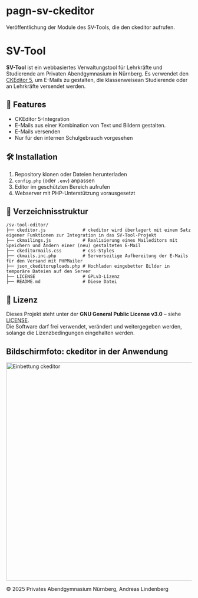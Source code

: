# pagn-sv-ckeditor
Veröffentlichung der Module des SV-Tools, die den ckeditor aufrufen.

# SV-Tool

**SV-Tool** ist ein webbasiertes Verwaltungstool für Lehrkräfte und Studierende am Privaten Abendgymnasium in Nürnberg.
Es verwendet den [CKEditor 5](https://ckeditor.com/ckeditor-5/), um E-Mails zu gestalten, die klassenweisean Studierende
oder an Lehrkräfte versendet werden.

## 🔧 Features

- CKEditor 5-Integration
- E-Mails aus einer Kombination von Text und Bildern gestalten.
- E-Mails versenden
- Nur für den internen Schulgebrauch vorgesehen

## 🛠️ Installation

1. Repository klonen oder Dateien herunterladen
2. `config.php` (oder `.env`) anpassen
3. Editor im geschützten Bereich aufrufen
4. Webserver mit PHP-Unterstützung vorausgesetzt

## 📂 Verzeichnisstruktur

```
/sv-tool-editor/
├── ckeditor.js              # ckeditor wird überlagert mit einem Satz eigener Funktionen zur Integration in das SV-Tool-Projekt
├── ckmailings.js            # Realisierung eines Maileditors mit Speichern und Ändern einer (neu) gestalteten E-Mail
├── ckeditormails.css        # css-Styles
├── ckmails.inc.php          # Serverseitige Aufbereitung der E-Mails für den Versand mit PHPMailer
├── json_ckeditoruploads.php # Hochladen eingebetter Bilder in temporäre Dateien auf den Server
├── LICENSE                  # GPLv3-Lizenz
├── README.md                # Diese Datei
```

## 📜 Lizenz

Dieses Projekt steht unter der **GNU General Public License v3.0** – siehe [LICENSE](./LICENSE).  
Die Software darf frei verwendet, verändert und weitergegeben werden, solange die Lizenzbedingungen eingehalten werden.

## Bildschirmfoto: ckeditor in der Anwendung
<img width="691" height="592" alt="Einbettung ckeditor" src="https://github.com/user-attachments/assets/ae11b27f-c463-4175-9db4-365332447fc8" />

© 2025 Privates Abendgymnasium Nürnberg, Andreas Lindenberg  

